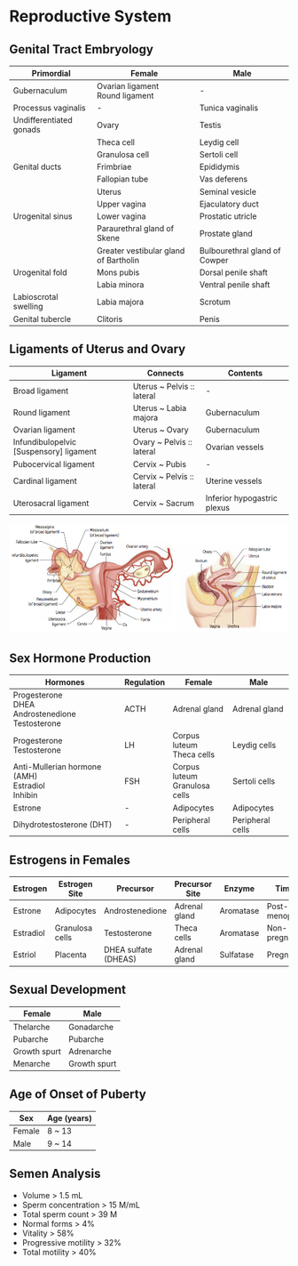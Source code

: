 # Reproductive System

## Genital Tract Embryology

|Primordial|Female|Male|
|-|-|-|
|Gubernaculum|Ovarian ligament<br>Round ligament|-|
|Processus vaginalis|-|Tunica vaginalis|
|Undifferentiated gonads|Ovary|Testis|
||Theca cell|Leydig cell|
||Granulosa cell|Sertoli cell|
|Genital ducts|Frimbriae|Epididymis|
||Fallopian tube|Vas deferens|
||Uterus|Seminal vesicle|
||Upper vagina|Ejaculatory duct|
|Urogenital sinus|Lower vagina|Prostatic utricle|
||Paraurethral gland of Skene|Prostate gland|
||Greater vestibular gland of Bartholin|Bulbourethral gland of Cowper|
|Urogenital fold|Mons pubis|Dorsal penile shaft|
||Labia minora|Ventral penile shaft|
|Labioscrotal swelling|Labia majora|Scrotum|
|Genital tubercle|Clitoris|Penis|

## Ligaments of Uterus and Ovary

|Ligament|Connects|Contents|
|-|-|-|
|Broad ligament|Uterus ~ Pelvis :: lateral|-|
|Round ligament|Uterus ~ Labia majora|Gubernaculum|
|Ovarian ligament|Uterus ~ Ovary|Gubernaculum|
|Infundibulopelvic [Suspensory] ligament|Ovary ~ Pelvis :: lateral|Ovarian vessels|
|Pubocervical ligament|Cervix ~ Pubis|-|
|Cardinal ligament|Cervix ~ Pelvis :: lateral|Uterine vessels|
|Uterosacral ligament|Cervix ~ Sacrum|Inferior hypogastric plexus|

![](../Figures/Ligaments%20of%20Uterus%20and%20Ovary.png)

## Sex Hormone Production

|Hormones|Regulation|Female|Male|
|-|-|-|-|
|Progesterone<br>DHEA<br>Androstenedione<br>Testosterone|ACTH|Adrenal gland|Adrenal gland|
|Progesterone<br>Testosterone|LH|Corpus luteum<br>Theca cells|Leydig cells|
|Anti-Mullerian hormone (AMH)<br>Estradiol<br>Inhibin|FSH|Corpus luteum<br>Granulosa cells|Sertoli cells|
|Estrone|-|Adipocytes|Adipocytes|
|Dihydrotestosterone (DHT)|-|Peripheral cells|Peripheral cells|

## Estrogens in Females

|Estrogen|Estrogen Site|Precursor|Precursor Site|Enzyme|Timing|
|-|-|-|-|-|-|
|Estrone|Adipocytes|Androstenedione|Adrenal gland|Aromatase|Post-menopause|
|Estradiol|Granulosa cells|Testosterone|Theca cells|Aromatase|Non-pregnancy|
|Estriol|Placenta|DHEA sulfate (DHEAS)|Adrenal gland|Sulfatase|Pregnancy|

## Sexual Development

|Female|Male|
|-|-|
|Thelarche|Gonadarche|
|Pubarche|Pubarche|
|Growth spurt|Adrenarche|
|Menarche|Growth spurt|

## Age of Onset of Puberty

|Sex|Age (years)|
|-|-|
|Female|8 ~ 13|
|Male|9 ~ 14|

## Semen Analysis

- Volume > 1.5 mL
- Sperm concentration > 15 M/mL
- Total sperm count > 39 M
- Normal forms > 4%
- Vitality > 58%
- Progressive motility > 32%
- Total motility > 40%
